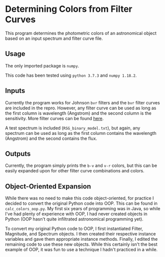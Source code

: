 # Determining Colors from Filter Curves
This program determines the photometric colors of an astronomical object based on an input spectrum and filter curve file.

## Usage

The only imported package is `numpy`.

This code has been tested using `python 3.7.3` and `numpy 1.18.2`.

## Inputs

Currently the program works for Johnson `bvr` filters and the `bvr` filter curves are included in the repro. However, any filter curve can be used as long as the first column is wavelength (Angstrom) and the second column is the sensitivity. More filter curves can be found [here](http://svo2.cab.inta-csic.es/svo/theory/fps3/index.php).

A test spectrum is included (`RSG_binary_model.txt`), but again, any spectrum can be used as long as the first column contains the wavelength (Angstrom) and the second contains the flux.

## Outputs

Currently, the program simply prints the `b-v` and `v-r` colors, but this can be easily expanded upon for other filter curve combinations and colors.

## Object-Oriented Expansion

While there was no need to make this code object-oriented, for practice I decided to convert the original Python code into OOP. This can be found in `calc_colors_oop.py`. My first six years of programming was in Java, so while I've had plenty of experience with OOP, I had never created objects in Python (OOP hasn't quite infiltrated astronomical programming yet).

To convert my original Python code to OOP, I first instantiated Filter, Magnitude, and Spectrum objects. I then created their respective instance variables and gave them appropriate instance methods. Finally, I edited the remaining code to use these new objects. While this certainly isn't the best example of OOP, it was fun to use a technique I hadn't practiced in a while.

